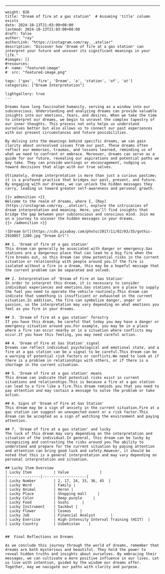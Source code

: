 ---
    weight: 826
    title: "Dream of fire at a gas station"  # Assuming 'title' column exists
    date: 2024-10-13T21:03:00+08:00
    lastmod: 2024-10-13T21:03:00+08:00
    draft: false
    author: "ray"
    authorLink: "https://instagram.com/ray._.atelier"
    description: "Discover how 'Dream of fire at a gas station' can interpret your future and uncover its significant meanings in your life."
    #images: []
    #resources:
    #- name: "featured-image"
    #  src: "featured-image.png"
    
    tags: ['gas', 'fire', 'Dream', 'a', 'station', 'of', 'at']
    categories: ["Dream Interpretation"]
    
    lightgallery: true
    ---
    
    Dreams have long fascinated humanity, serving as a window into our subconscious. Understanding and analyzing dreams can provide valuable insights into our emotions, fears, and desires. When we take the time to interpret our dreams, we begin to unravel the complex tapestry of our inner thoughts. This process not only helps us understand ourselves better but also allows us to connect our past experiences with our present circumstances and future possibilities.
    
    By delving into the meanings behind specific dreams, we can gain clarity about unresolved issues from our past. These dreams often reflect our memories, traumas, and lessons learned, reminding us of what we need to confront or embrace. Moreover, dreams can serve as a guide for our future, revealing our aspirations and potential paths we may take. They can provide warnings or encouragement, nudging us toward decisions that align with our true selves.
    
    Ultimately, dream interpretation is more than just a curious pastime; it is a profound practice that bridges our past, present, and future. By engaging with our dreams, we can unlock the hidden messages they carry, leading us toward greater self-awareness and personal growth.
    
    {{< admonition >}}
    Welcome to the realm of dreams, where I, [Ray](https://instagram.com/ray._.atelier), explore the intricacies of dream interpretation and meaning. Here, you’ll find insights that bridge the gap between your subconscious and conscious mind. Join me on a journey to uncover the hidden messages in your dreams.
    {{< /admonition >}}
    
    ![Dream Grl](https://cdn.pixabay.com/photo/2017/11/02/03/35/gothic-2910057_1280.jpg "Dream Grl")
    
    ## 1. 'Dream of fire at a gas station'
    This dream can generally be associated with danger or emergency.Gas stations are a dangerous place that can lead to a big fire when the fire breaks out, so this dream can show potential risks in the current situation or relationship with people around you.If the fire is isolated without a fire in a dream, this may be a hopeful message that the current problem can be separated and solved.
    
    ## 2. Interpretation of 'Dream of Fire at Gas Station'
    In order to interpret this dream, it is necessary to consider individual experiences and emotions.Gas stations are a place to supply the fuel you need to operate the vehicle routinely.This dream can indicate that something is insufficient or exhausted in the current situation.In addition, the fire can symbolize danger, anger or passion, so the interpretation may vary depending on what emotions you feel as you fire in your dreams.
    
    ## 3. 'Dream of fire at a gas station' forestry
    If you have this dream, be careful that today you may have a danger or emergency situation around you.For example, you may be in a place where a fire can occur nearby or in a situation where conflicts may occur.If you have this feeling, you may need careful action.
    
    ## 4. 'Dream of Fire at Gas Station' signal
    Dreams can reflect individual psychological and emotional state, and a fire at a gas station can be a signal to be careful.This dream can be a warning of potential risk factors or conflicts.We need to look at if there is a problem in relationships with others, or if there is a shortage in the current situation.
    
    ## 5. 'Dream of fire at a gas station' means
    This dream can indicate that potential risks exist in current situations and relationships.This is because a fire at a gas station can lead to a fire like a fire.This dream reminds you that you need to pay attention and may contain a message to solve the problem or take action.
    
    ## 6. Signs of 'Dream of Fire at Gas Station'
    This dream may be a sign of anxiety in the current situation.Fire at a gas station can suggest an unexpected event or a risk factor.This dream can be accepted as a sign of watching the environment and paying attention.
    
    ## 7. 'Dream of fire at a gas station' and lucky
    The luck of this dream may vary depending on the interpretation and situation of the individual.In general, this dream can be lucky by recognizing and contrasting the risks around you.The ability to understand and prepare for the current situation by paying attention and attention can bring good luck and safety.However, it should be noted that this is a general interpretation and may vary depending on personal interpretation and situation.
    
    ## Lucky Item Overview
    | Lucky Item          | Value              |
    |---------------|--------------------|
    | Lucky Number        | 2, 17, 24, 33, 36, 45  |
    | Lucky Word          | Family |
    | Lucky Animal        | Heron |
    | Lucky Place         | Shopping mall     |
    | Lucky Color         | Deep purple     |
    | Lucky Food          | Sushi      |
    | Lucky Instrument    | Sackbut |
    | Lucky Flower        | Cosmos    |
    | Lucky Job           | Financial Analyst       |
    | Lucky Exercise      | High-Intensity Interval Training (HIIT)  |
    | Lucky Country       | Uzbekistan    |
    
    
    ##  Final Reflections on Dreams
    
    As we conclude this journey through the world of dreams, remember that dreams are both mysterious and beautiful. They hold the power to reveal hidden truths and insights about ourselves. By embracing their messages, we can cultivate a more positive influence in our lives. Let us live with intention, guided by the wisdom our dreams offer. Together, may we navigate our paths with clarity and purpose.
    